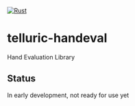 [![Rust](https://github.com/TelluricDeckay/telluric-handeval/workflows/Rust/badge.svg?branch=trunk)](https://github.com/TelluricDeckay/telluric-handeval/actions?query=workflow%3ARust)

# telluric-handeval

Hand Evaluation Library

## Status

In early development, not ready for use yet
